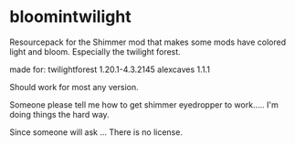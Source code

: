 # bloomintwilight

Resourcepack for the Shimmer mod that makes some mods have colored light and bloom. Especially the twilight forest. 

made for:
  twilightforest 1.20.1-4.3.2145
  alexcaves 1.1.1 

Should work for most any version.
  
Someone please tell me how to get shimmer eyedropper to work.....        I'm doing things the hard way.







Since someone will ask ... There is no license.

